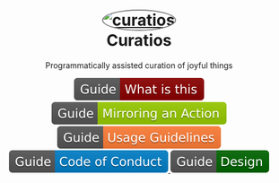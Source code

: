 <h1 align="center">
  <a href="https://github.com/curatios" title="curatios">
    <img alt="curatios" src="https://avatars.githubusercontent.com/u/127061852?s=200&v=4" width="200px" height="200px" style="border-radius: 50%;border: 2px solid gray;" />
  </a>
  <br />
  Curatios
</h1>

<p align="center">
  Programmatically assisted curation of joyful things 
</p>

<div align="center">
  <a href="https://github.com/vlagopus-actions-cache">
    <img alt="documentation" src="./badges/Guide-What%20is%20this-darkred.svg" />
  </a>
  <a href="https://github.com/vlagopus-actions-cache">
    <img alt="documentation" src="./badges/Guide-Mirroring an Action-green.svg" />
  </a>
  <a href="https://github.com/vlagopus-actions-cache">
    <img alt="documentation" src="./badges/Guide-Usage%20Guidelines-orange.svg" />
  </a>
  <a href="https://github.com/vlagopus-actions-cache">
    <img alt="documentation" src="./badges/Guide-Code%20of%20Conduct-blue.svg" />
  </a>
  <a href="https://github.com/vlagopus-actions-cache">
    <img alt="documentation" src="./badges/Guide-Design-darkgreen.svg" />
  </a>
</div>
